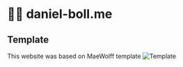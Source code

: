 # 👨‍🚀 daniel-boll.me

## Template

This website was based on MaeWolff template ![Template](https://github.com/MaeWolff/astro-portfolio-template/blob/main/public/opengraph-image.jpg)
